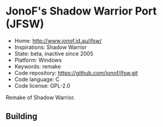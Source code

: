 # JonoF's Shadow Warrior Port (JFSW)

- Home: http://www.jonof.id.au/jfsw/
- Inspirations: Shadow Warrior
- State: beta, inactive since 2005
- Platform: Windows
- Keywords: remake
- Code repository: https://github.com/jonof/jfsw.git
- Code language: C
- Code license: GPL-2.0

Remake of Shadow Warrior.

## Building
